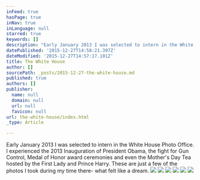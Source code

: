 ```yaml
---
inFeed: true
hasPage: true
inNav: true
inLanguage: null
starred: true
keywords: []
description: "Early January 2013 I was selected to intern in the White House Photo Office. I experienced the 2013 Inauguration of President Obama, the fight for Gun Control, Medal of Honor award ceremonies and even the Mother's Day Tea hosted by the First Lady and Prince Harry. These are just a few of the photos I took during my time there- what felt like a dream."
datePublished: '2015-12-27T14:58:21.397Z'
dateModified: '2015-12-27T14:57:17.101Z'
title: The White House
author: []
sourcePath: _posts/2015-12-27-the-white-house.md
published: true
authors: []
publisher:
  name: null
  domain: null
  url: null
  favicon: null
url: the-white-house/index.html
_type: Article

---
```

Early January 2013 I was selected to intern in the White House Photo Office. I experienced the 2013 Inauguration of President Obama, the fight for Gun Control, Medal of Honor award ceremonies and even the Mother's Day Tea hosted by the First Lady and Prince Harry. These are just a few of the photos I took during my time there- what felt like a dream.
![](https://the-grid-user-content.s3-us-west-2.amazonaws.com/3c00ff4a-02ec-493d-b001-41d217d0ea92.jpg)
![](https://the-grid-user-content.s3-us-west-2.amazonaws.com/aa0ce5cf-7af2-408c-9e62-a958fbbc8ff3.jpg)
![](https://the-grid-user-content.s3-us-west-2.amazonaws.com/9e4032b4-7667-4952-8741-5ae43907ec77.jpg)
![](https://the-grid-user-content.s3-us-west-2.amazonaws.com/bbd1457f-f3ee-4d45-a9fa-9837e0c470a1.jpg)
![](https://the-grid-user-content.s3-us-west-2.amazonaws.com/49a48498-bca3-4619-8df9-f9aa47b6b260.jpg)
![](https://the-grid-user-content.s3-us-west-2.amazonaws.com/c1fe8488-d8a2-4d4a-b93b-0e89516ab446.jpg)